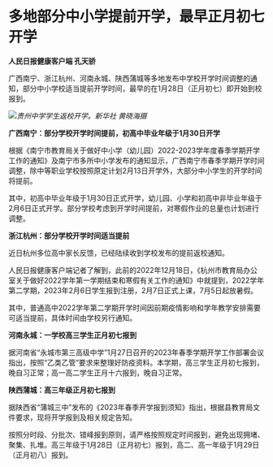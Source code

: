 # 多地部分中小学提前开学，最早正月初七开学

**人民日报健康客户端 孔天骄**

广西南宁、浙江杭州、河南永城、陕西蒲城等多地发布中学校开学时间调整的通知，部分中小学校适当提前开学时间，最早的在1月28日（正月初七）即开始到校报到。

![](https://inews.gtimg.com/newsapp_bt/0/15633843649/1000)_贵州中学学生返校开学。新华社
黄晓海摄_

**广西南宁：部分学校开学时间提前，初高中毕业年级于1月30日开学**

根据《南宁市教育局关于做好中小学（幼儿园）2022-2023学年度春季学期开学工作的通知》及南宁市多所中小学发布的通知显示，广西南宁市春季学期开学时间调整，除中等职业学校按照原定计划2月13日开学外，大部分中小学生的开学时间将提前。

其中，初高中毕业年级于1月30日正式开学，幼儿园、小学和初高中非毕业年级于2月6日正式开学。部分学校考虑到开学时间提前，对寒假作业的总量也计划进行调整。

**浙江杭州：部分学校开学时间适当提前**

近日杭州多位高中家长反馈，已经陆续收到学校发布的提前返校通知。

人民日报健康客户端记者了解到，此前的2022年12月18日，《杭州市教育局办公室关于做好2022学年第一学期结束和寒假有关工作的通知》中就提到，2022学年第二学期，2023年2月6日学生报到注册，2月7日正式上课，7月5日起放暑假。

其中，普通高中2022学年第二学期开学时间因前期疫情影响和学年教学安排需要可适当提前，具体时间由学校另行通知。

**河南永城：一学校高三学生正月初七报到**

据河南省“永城市第三高级中学”1月27日召开的2023年春季学期开学工作部署会议指出，按照“乙类乙管”要求来整理好防疫资料。本学期，高三学生正月初七报到，晚自习正常；高一高二学生正月十六报到，晚自习正常。

**陕西蒲城：高三年级正月初七报到**

据陕西省“蒲城三中”发布的《2023年春季开学报到须知》指出，根据县教育局文件要求，现将开学报到及相关规定告知。

按照分时段、分批次、错峰报到原则，请严格按照规定时间报到，避免出现拥堵、聚集、扎堆。高三年级于1月28日（正月初七）报到，高二、高一年级于1月29日（正月初八）报到。

